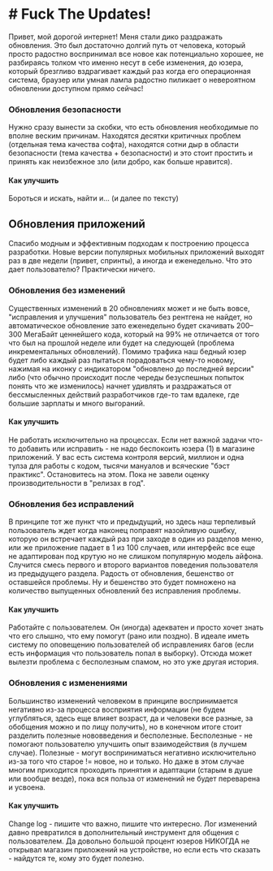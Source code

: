 # # Fuck The Updates!
Привет, мой дорогой интернет!
Меня стали дико раздражать обновления.
Это был достаточно долгий путь от человека, который просто радостно воспринимал все новое как потенциально хорошее, не разбираясь толком что именно несут в себе изменения, до юзера, который брезгливо вздрагивает каждый раз когда его операционная система, браузер или умная лампа радостно пиликает о невероятном обновлении доступном прямо сейчас!

### Обновления безопасности
Нужно сразу вынести за скобки, что есть обновления необходимые по вполне веским причинам. Находятся десятки критичных проблем (отдельная тема качества софта), находятся сотни дыр в области безопасности (тема качества + безопасности) и это стоит простить и принять как неизбежное зло (или добро, как больше нравится).
#### Как улучшить
Бороться и искать, найти и... (и далее по тексту)

## Обновления приложений
Спасибо модным и эффективным подходам к построению процесса разработки. Новые версии популярных мобильных приложений выходят раз в две недели (привет, спринты), а иногда и еженедельно. Что это дает пользователю? Практически ничего.

### Обновления без изменений
Существенных изменений в 20 обновлениях может и не быть вовсе, "исправления и улучшения" пользователь без рентгена не найдет, но автоматическое обновление зато еженедельно будет скачивать 200–300 МегаБайт ценнейшего кода, который на 99% не отличается от того что был на прошлой неделе или будет на следующей (проблема инкрементальных обновлений). Помимо трафика наш бедный юзер будет либо каждый раз пытаться порадоваться чему-то новому, нажимая на иконку с индикатором "обновлено до последней версии" либо (что обычно происходит после череды безуспешных попыток понять что же изменилось) начнет удивлять и раздражаться от бессмысленных действий разработчиков где-то там вдалеке, где большие зарплаты и много выгораний.
#### Как улучшить
Не работать исключительно на процессах. Если нет важной задачи что-то добавить или исправить - не надо беспокоить юзера (1) в магазине приложений. У вас есть система контроля версий, миллион и одна тулза для работы с кодом, тысячи мануалов и всяческие "бэст практикс". Остановитесь на этом. Пока не завели оценку производительности в "релизах в год". 

### Обновления без исправлений
В принципе тот же пункт что и предыдущий, но здесь наш терпеливый пользователь ждет когда наконец поправят назойливую ошибку, которую он встречает каждый раз при заходе в один из разделов меню, или же приложение падает в 1 из 100 случаев, или интерфейс все еще не адаптирован под крутую но не слишком популярную модель айфона. Случится смесь первого и второго вариантов поведения пользователя из предыдущего раздела. Радость от обновления, бешенство от оставшейся проблемы. Ну и бешенство это будет помножено на количество выпущенных обновлений без исправления проблемы.
#### Как улучшить
Работайте с пользователем. Он (иногда) адекватен и просто хочет знать что его слышно, что ему помогут (рано или поздно). В идеале иметь систему по оповещению пользователей об исправлениях багов (если есть информация что пользователь попал в выборку). Отсюда может вылезти проблема с бесполезным спамом, но это уже другая история.

### Обновления с изменениями
Большинство изменений человеком в принципе воспринимается негативно из-за процесса восприятия информации (не будем углубляться, здесь еще влияет возраст, да и человеки все разные, за обобщения можно и по лицу получить), но в конечном итоге стоит разделить полезные нововведения и бесполезные. Бесполезные - не помогают пользователю улучшить опыт взаимодействия (в лучшем случае). Полезные - могут восприниматься негативно исключительно из-за того что старое != новое, но и только. Но даже в этом случае многим приходится проходить принятия и адаптации (старым в душе или вообще везде), пока вся польза от изменений не будет переварена и усвоена.
#### Как улучшить
Change log - пишите что важно, пишите что интересно. Лог изменений давно превратился в дополнительный инструмент для общения с пользователем. Да довольно большой процент юзеров НИКОГДА не открывал магазин приложений на устройстве, но если есть что сказать - найдутся те, кому это будет полезно.
